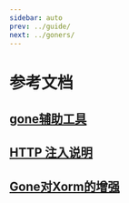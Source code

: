 ```yaml
---
sidebar: auto
prev: ../guide/
next: ../goners/
---
```


# 参考文档

## [gone辅助工具](./gone-tool.md)

## [HTTP 注入说明](./http-inject.md)

## [Gone对Xorm的增强](./xorm.md)